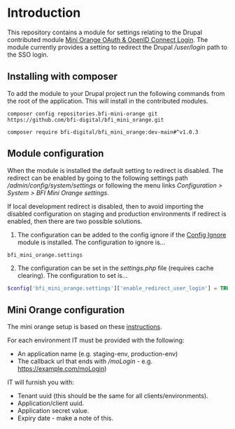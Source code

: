 # Introduction

This repository contains a module for settings relating to the Drupal contributed module [Mini Orange OAuth & OpenID Connect Login](https://www.drupal.org/project/miniorange_oauth_client). The module currently provides a setting to redirect the Drupal */user/login* path to the SSO login.

## Installing with composer

To add the module to your Drupal project run the following commands from the root of the application. This will install in the contributed modules.

```shell
composer config repositories.bfi-mini-orange git https://github.com/bfi-digital/bfi_mini_orange.git
```
```shell
composer require bfi-digital/bfi_mini_orange:dev-main#^v1.0.3
```

## Module configuration
When the module is installed the default setting to redirect is disabled. The redirect can be enabled by going to the following settings path */admin/config/system/settings* or following the menu links *Configuration > System > BFI Mini Orange settings*.

If local development redirect is disabled, then to avoid importing the disabled configuration on staging and production environments if redirect is enabled, then there are two possible solutions.

1. The configuration can be added to the config ignore if the [Config Ignore](https://www.drupal.org/project/config_ignore) module is installed. The configuration to ignore is...
```
bfi_mini_orange.settings
```
2. The configuration can be set in the *settings.php* file (requires cache clearing). The configuration to set is...
```php
$config['bfi_mini_orange.settings']['enable_redirect_user_login'] = TRUE;
```

## Mini Orange configuration

The mini orange setup is based on these [instructions](https://plugins.miniorange.com/setup-guide-to-configure-azure-ad-with-drupal-oauth-client).

For each environment IT must be provided with the following:

* An application name (e.g. staging-env, production-env)
* The callback url that ends with */moLogin* - e.g. https://example.com/moLogin)

IT will furnish you with:

* Tenant uuid (this should be the same for all clients/environments).
* Application/client uuid.
* Application secret value.
* Expiry date - make a note of this.



